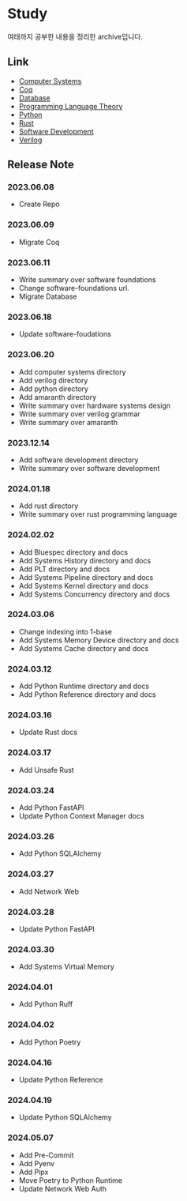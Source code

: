 # Study

여태까지 공부한 내용을 정리한 archive입니다.

## Link

* [Computer Systems](computer_systems/README.md)
* [Coq](coq/README.md)
* [Database](database/README.md)
* [Programming Language Theory](plt/README.md)
* [Python](python/README.md)
* [Rust](rust/README.md)
* [Software Development](software_development/README.md)
* [Verilog](verilog/README.md)

## Release Note

### 2023.06.08

* Create Repo

### 2023.06.09

* Migrate Coq

### 2023.06.11

* Write summary over software foundations
* Change software-foundations url.
* Migrate Database

### 2023.06.18

* Update software-foudations

### 2023.06.20

* Add computer systems directory
* Add verilog directory
* Add python directory
* Add amaranth directory
* Write summary over hardware systems design
* Write summary over verilog grammar
* Write summary over amaranth

### 2023.12.14

* Add software development directory
* Write summary over software development

### 2024.01.18

* Add rust directory
* Write summary over rust programming language

### 2024.02.02

* Add Bluespec directory and docs
* Add Systems History directory and docs
* Add PLT directory and docs
* Add Systems Pipeline directory and docs
* Add Systems Kernel directory and docs
* Add Systems Concurrency directory and docs

### 2024.03.06

* Change indexing into 1-base
* Add Systems Memory Device directory and docs
* Add Systems Cache directory and docs

### 2024.03.12

* Add Python Runtime directory and docs
* Add Python Reference directory and docs

### 2024.03.16

* Update Rust docs

### 2024.03.17

* Add Unsafe Rust

### 2024.03.24

* Add Python FastAPI
* Update Python Context Manager docs

### 2024.03.26

* Add Python SQLAlchemy

### 2024.03.27

* Add Network Web

### 2024.03.28

* Update Python FastAPI

### 2024.03.30

* Add Systems Virtual Memory

### 2024.04.01

* Add Python Ruff

### 2024.04.02

* Add Python Poetry

### 2024.04.16

* Update Python Reference

### 2024.04.19

* Update Python SQLAlchemy

### 2024.05.07

* Add Pre-Commit
* Add Pyenv
* Add Pipx
* Move Poetry to Python Runtime
* Update Network Web Auth
